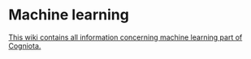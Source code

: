 # Machine learning

[This wiki contains all information concerning machine learning part of Cogniota.](https://github.com/cogniota/ml/wiki/Machine-learning)

